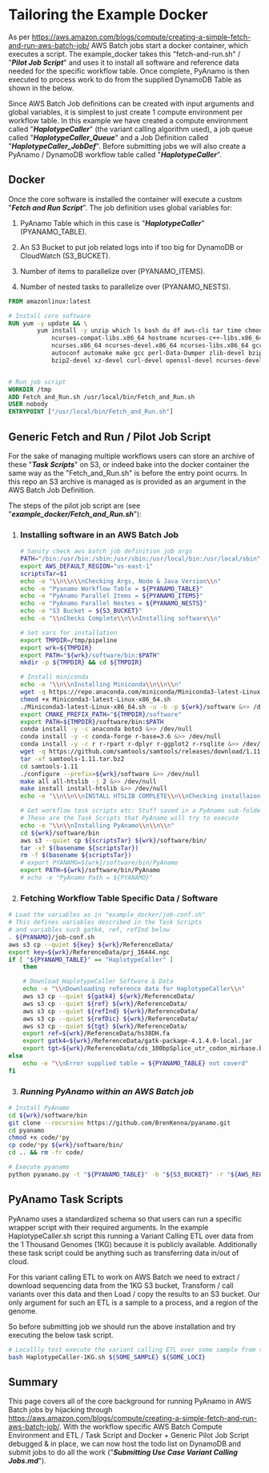 # Tailoring the Example Docker

As per https://aws.amazon.com/blogs/compute/creating-a-simple-fetch-and-run-aws-batch-job/ AWS Batch jobs start a docker container, which executes a script. The example_docker takes this "fetch-and-run.sh" / "***Pilot Job Script***" and uses it to install all software and reference data needed for the specific workflow table. Once complete, PyAnamo is then executed to process work to do from the supplied DynamoDB Table as shown in the below.

Since AWS Batch Job definitions can be created with input arguments and global variables, it is simplest to just create 1 compute environment per workflow table. In this example we have created a compute environment called "***HaplotypeCaller***" (the variant calling algorithm used), a job queue called "***HaplotypeCaller_Queue***" and a Job Definition called "***HaplotypeCaller_JobDef***". Before submitting jobs we will also create a PyAnamo / DynamoDB workflow table called "***HaplotypeCaller***".



## Docker 

Once the core software is installed the container will execute a custom "***Fetch and Run Script***". The job definition uses global variables for:

1.  PyAnamo Table which in this case is "***HaplotypeCaller***"  (PYANAMO_TABLE).

2. An S3 Bucket to put job related logs into if too big for DynamoDB or CloudWatch (S3_BUCKET).

3. Number of items to parallelize over (PYANAMO_ITEMS).

4. Number of nested tasks to parallelize over (PYANAMO_NESTS).

   

```dockerfile
FROM amazonlinux:latest

# Install core software
RUN yum -y update && \
        yum install -y unzip which ls bash du df aws-cli tar time chmod \ 
        	ncurses-compat-libs.x86_64 hostname ncurses-c++-libs.x86_64 \ 
        	ncurses.x86_64 ncurses-devel.x86_64 ncurses-libs.x86_64 gcc \ 
        	autoconf automake make gcc perl-Data-Dumper zlib-devel bzip2 \ 
        	bzip2-devel xz-devel curl-devel openssl-devel ncurses-devel java-1.8.0-openjdk wget curl


# Run job script
WORKDIR /tmp
ADD Fetch_and_Run.sh /usr/local/bin/Fetch_and_Run.sh
USER nobody
ENTRYPOINT ["/usr/local/bin/Fetch_and_Run.sh"]
```



## Generic Fetch and Run / Pilot Job Script

For the sake of managing multiple workflows users can store an archive of these "***Task Scripts***" on S3, or indeed bake into the docker container the same way as the "Fetch_and_Run.sh" is before the entry point ocurrs. In this repo an S3 archive is managed as is provided as an argument in the AWS Batch Job Definition.

The steps of the pilot job script are (see "***example_docker/Fetch_and_Run.sh***"):

1. ### **Installing software in an AWS Batch Job**

   ```bash
   # Sanity check aws batch job definition job args
   PATH="/bin:/usr/bin:/sbin:/usr/sbin:/usr/local/bin:/usr/local/sbin"
   export AWS_DEFAULT_REGION="us-east-1"
   scriptsTar=$1
   echo -e "\\n\\n\\nChecking Args, Node & Java Version\\n"
   echo -e "Pyanamo Workflow Table = ${PYANAMO_TABLE}"
   echo -e "PyAnamo Parallel Items = ${PYANAMO_ITEMS}"
   echo -e "PyAnamo Parallel Nestes = ${PYANAMO_NESTS}"
   echo -e "S3 Bucket = ${S3_BUCKET}"
   echo -e "\\nChecks Complete\\n\\nInstalling software\\n"
   
   # Set vars for installation
   export TMPDIR=/tmp/pipeline
   export wrk=${TMPDIR}
   export PATH="${wrk}/software/bin:$PATH"
   mkdir -p ${TMPDIR} && cd ${TMPDIR}
   
   # Install miniconda
   echo -e "\\n\\nInstalling Miniconda\\n\\n\\n"
   wget -q https://repo.anaconda.com/miniconda/Miniconda3-latest-Linux-x86_64.sh
   chmod +x Miniconda3-latest-Linux-x86_64.sh
   ./Miniconda3-latest-Linux-x86_64.sh -u -b -p ${wrk}/software &>> /dev/null
   export CMAKE_PREFIX_PATH="${TMPDIR}/software"
   export PATH=${TMPDIR}/software/bin:$PATH
   conda install -y -c anaconda boto3 &>> /dev/null
   conda install -y -c conda-forge r-base=3.6 &>> /dev/null
   conda install -y -c r r-rpart r-dplyr r-ggplot2 r-rsqlite &>> /dev/null
   wget -q https://github.com/samtools/samtools/releases/download/1.11/samtools-1.11.tar.bz2
   tar -xf samtools-1.11.tar.bz2
   cd samtools-1.11
   ./configure --prefix=${wrk}/software &>> /dev/null
   make all all-htslib -j 2 &>> /dev/null
   make install install-htslib &>> /dev/null
   echo -e "\\n\\n\\nINSTALL HTSLIB COMPLETE\\n\\nChecking installaion\\n\n"
   
   # Get workflow task scripts etc: Stuff saved in a PyAnamo sub-folder
   # These are the Task Scripts that PyAnamo will try to execute
   echo -e "\\n\\nInstalling PyAnamo\\n\\n\\n"
   cd ${wrk}/software/bin
   aws s3 --quiet cp ${scriptsTar} ${wrk}/software/bin/
   tar -xf $(basename ${scriptsTar})
   rm -f $(basename ${scriptsTar})
   # export PYANAMO=${wrk}/software/bin/PyAnamo
   export PATH=${wrk}/software/bin/PyAnamo
   # echo -e "PyAnamo Path = ${PYANAMO}"
   ```

2. ### **Fetching Workflow Table Specific Data / Software**

```bash
# Load the variables as in "example_docker/job-conf.sh"
# This defines variables described in the Task Scripts
# and variables such gatk4, ref, refInd below
. ${PYANAMO}/job-conf.sh
aws s3 cp --quiet ${key} ${wrk}/ReferenceData/
export key=${wrk}/ReferenceData/prj_16444.ngc
if [ "${PYANAMO_TABLE}" == "HaplotypeCaller" ]
	then

	# Download HaplotypeCaller Software & Data
	echo -e "\\nDownloading reference data for HaplotypeCaller\\n"
	aws s3 cp --quiet ${gatk4} ${wrk}/ReferenceData/
	aws s3 cp --quiet ${ref} ${wrk}/ReferenceData/
	aws s3 cp --quiet ${refInd} ${wrk}/ReferenceData/
	aws s3 cp --quiet ${refDic} ${wrk}/ReferenceData/
	aws s3 cp --quiet ${tgt} ${wrk}/ReferenceData/
	export ref=${wrk}/ReferenceData/hs38DH.fa
	export gatk4=${wrk}/ReferenceData/gatk-package-4.1.4.0-local.jar
	export tgt=${wrk}/ReferenceData/cds_100bpSplice_utr_codon_mirbase.bed
else
	echo -e "\\nError supplied table = ${PYANAMO_TABLE} not coverd"
fi
```

3. ### ***Running PyAnamo within an AWS Batch job***

```bash
# Install PyAnamo
cd ${wrk}/software/bin
git clone --recursive https://github.com/BrenKenna/pyanamo.git
cd pyanamo
chmod +x code/*py
cp code/*py ${wrk}/software/bin/
cd .. && rm -fr code/

# Execute pyanamo
python pyanamo.py -t "${PYANAMO_TABLE}" -b "${S3_BUCKET}" -r "${AWS_REGION}"
```



## PyAnamo Task Scripts

PyAnamo uses a standardized schema so that users can run a specific wrapper script with their required arguments. In the example HaplotypeCaller.sh script this running a Variant Calling ETL over data from the 1 Thousand Genomes (1KG) because it is publicly available. Additionally these task script could be anything such as transferring data in/out of cloud.

For this variant calling ETL to work on AWS Batch we need to extract / download sequencing data from the 1KG S3 bucket, Transform / call variants over this data and then Load / copy the results to an S3 bucket. Our only argument for such an ETL is a sample to a process, and a region of the genome.

So before submitting job we should run the above installation and try executing the below task script.

```bash
# Locallly test execute the variant calling ETL over some sample from the 1KG bucket
bash HaplotypeCaller-1KG.sh ${SOME_SAMPLE} ${SOME_LOCI}
```



## Summary

This page covers all of the core background for running PyAnamo in AWS Batch jobs by hijacking through https://aws.amazon.com/blogs/compute/creating-a-simple-fetch-and-run-aws-batch-job/. With the workflow specific AWS Batch Compute Environment and ETL / Task Script and Docker + Generic Pilot Job Script debugged & in place, we can now host the todo list on DynamoDB and submit jobs to do all the work ("***Submitting Use Case Variant Calling Jobs.md***").

